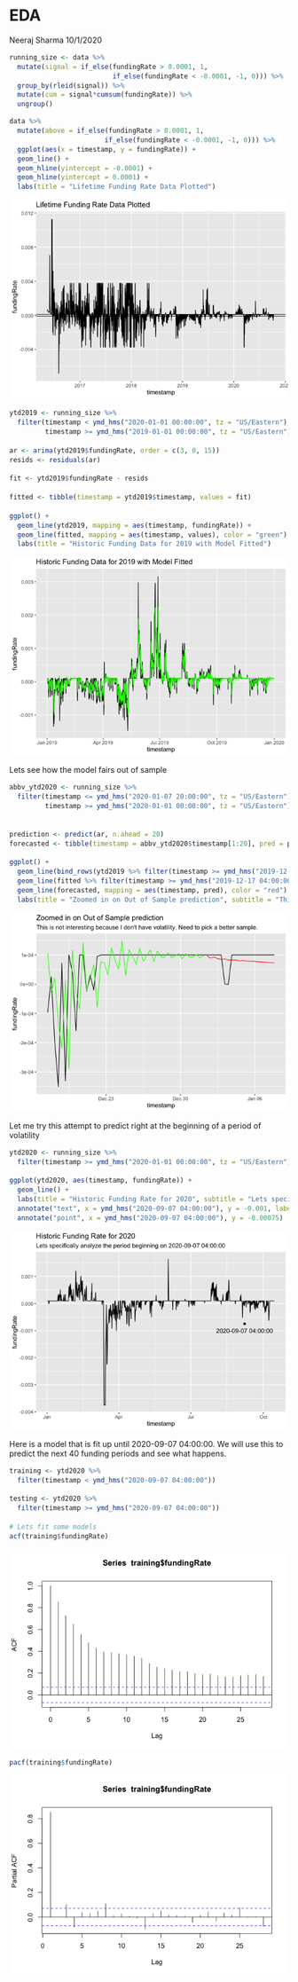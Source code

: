 EDA
================
Neeraj Sharma
10/1/2020

``` r
running_size <- data %>%
  mutate(signal = if_else(fundingRate > 0.0001, 1, 
                          if_else(fundingRate < -0.0001, -1, 0))) %>%
  group_by(rleid(signal)) %>%
  mutate(cum = signal*cumsum(fundingRate)) %>%
  ungroup()
```

``` r
data %>%
  mutate(above = if_else(fundingRate > 0.0001, 1, 
                        if_else(fundingRate < -0.0001, -1, 0))) %>%
  ggplot(aes(x = timestamp, y = fundingRate)) + 
  geom_line() + 
  geom_hline(yintercept = -0.0001) + 
  geom_hline(yintercept = 0.0001) + 
  labs(title = "Lifetime Funding Rate Data Plotted")
```

![](EDA_files/figure-gfm/unnamed-chunk-2-1.png)<!-- -->

``` r
ytd2019 <- running_size %>%
  filter(timestamp < ymd_hms("2020-01-01 00:00:00", tz = "US/Eastern"),
         timestamp >= ymd_hms("2019-01-01 00:00:00", tz = "US/Eastern"))

ar <- arima(ytd2019$fundingRate, order = c(3, 0, 15))
resids <- residuals(ar)

fit <- ytd2019$fundingRate - resids

fitted <- tibble(timestamp = ytd2019$timestamp, values = fit)

ggplot() + 
  geom_line(ytd2019, mapping = aes(timestamp, fundingRate)) + 
  geom_line(fitted, mapping = aes(timestamp, values), color = "green") + 
  labs(title = "Historic Funding Data for 2019 with Model Fitted")
```

![](EDA_files/figure-gfm/unnamed-chunk-3-1.png)<!-- -->

Lets see how the model fairs out of sample

``` r
abbv_ytd2020 <- running_size %>%
  filter(timestamp <= ymd_hms("2020-01-07 20:00:00", tz = "US/Eastern"),
         timestamp >= ymd_hms("2020-01-01 00:00:00", tz = "US/Eastern"))


prediction <- predict(ar, n.ahead = 20)
forecasted <- tibble(timestamp = abbv_ytd2020$timestamp[1:20], pred = prediction[["pred"]] %>% as.numeric())

ggplot() + 
  geom_line(bind_rows(ytd2019 %>% filter(timestamp >= ymd_hms("2019-12-17 04:00:00", tz = "US/Eastern")), abbv_ytd2020), mapping = aes(timestamp, fundingRate)) + 
  geom_line(fitted %>% filter(timestamp >= ymd_hms("2019-12-17 04:00:00", tz = "US/Eastern")), mapping = aes(timestamp, values), color = "green") + 
  geom_line(forecasted, mapping = aes(timestamp, pred), color = "red") + 
  labs(title = "Zoomed in on Out of Sample prediction", subtitle = "This is not interesting because I don't have volatility. Need to pick a better sample.")
```

![](EDA_files/figure-gfm/unnamed-chunk-4-1.png)<!-- -->

Let me try this attempt to predict right at the beginning of a period of
volatility

``` r
ytd2020 <- running_size %>%
  filter(timestamp >= ymd_hms("2020-01-01 00:00:00", tz = "US/Eastern"))

ggplot(ytd2020, aes(timestamp, fundingRate)) + 
  geom_line() + 
  labs(title = "Historic Funding Rate for 2020", subtitle = "Lets specifically analyze the period beginning on 2020-09-07 04:00:00") + 
  annotate("text", x = ymd_hms("2020-09-07 04:00:00"), y = -0.001, label = "2020-09-07 04:00:00") + 
  annotate("point", x = ymd_hms("2020-09-07 04:00:00"), y = -0.00075)
```

![](EDA_files/figure-gfm/unnamed-chunk-5-1.png)<!-- -->

Here is a model that is fit up until 2020-09-07 04:00:00. We will use
this to predict the next 40 funding periods and see what happens.

``` r
training <- ytd2020 %>%
  filter(timestamp < ymd_hms("2020-09-07 04:00:00"))

testing <- ytd2020 %>%
  filter(timestamp >= ymd_hms("2020-09-07 04:00:00"))

# Lets fit some models
acf(training$fundingRate)
```

![](EDA_files/figure-gfm/unnamed-chunk-6-1.png)<!-- -->

``` r
pacf(training$fundingRate)
```

![](EDA_files/figure-gfm/unnamed-chunk-6-2.png)<!-- -->

